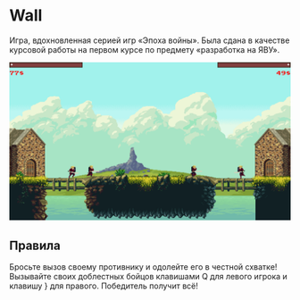 # Wall
Игра, вдохновленная серией игр «Эпоха войны». Была сдана в качестве курсовой работы на первом курсе по предмету «разработка на ЯВУ».

![Скриншот игры](https://raw.githubusercontent.com/atlz253/wall/master/screenshots/1.png)

## Правила
Бросьте вызов своему противнику и одолейте его в честной схватке! Вызывайте своих доблестных бойцов клавишами Q для левого игрока и клавишу } для правого. Победитель получит всё!
